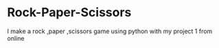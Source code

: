 # Rock-Paper-Scissors
I make a rock ,paper ,scissors game using python with my project 1 from online
